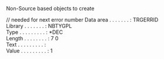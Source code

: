 Non-Source based objects to create

// needed for next error number 
Data area . . . . . . . :   TRGERRID   
  Library . . . . . . . :     NBTYGPL  
Type  . . . . . . . . . :   *DEC       
Length  . . . . . . . . :   7 0        
Text  . . . . . . . . . :              
Value . . . . . . . . . :   1
